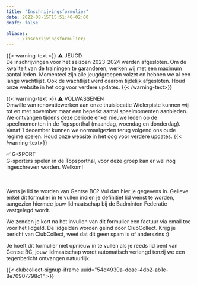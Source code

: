 ```yaml
---
title: "Inschrijvingsformulier"
date: 2022-08-15T15:51:40+02:00
draft: false

aliases:
    - /inschrijvingsformulier/  
---
```


{{< warning-text >}}
⚠️  JEUGD <br />
De inschrijvingen voor het seizoen 2023-2024 werden afgesloten. 
Om de kwaliteit van de trainingen te garanderen, werken wij met een maximum aantal leden. Momenteel zijn alle jeugdgroepen volzet en hebben we al een lange wachtlijst. Ook de wachtlijst werd daarom tijdelijk afgesloten. Houd onze website in het oog voor verdere updates. 
{{< /warning-text>}}

{{< warning-text >}}
⚠️  VOLWASSENEN  <br />
Omwille van renovatiewerken aan onze thuislocatie Wielerpiste kunnen wij tot en met november maar een beperkt aantal speelmomenten aanbieden. We ontvangen tijdens deze periode enkel nieuwe leden op de speelmomenten in de Topsporthal (maandag, woendag en donderdag). Vanaf 1 december kunnen we normaalgezien terug volgend ons oude regime spelen. Houd onze website in het oog voor verdere updates. 
{{< /warning-text>}}

<div class="alert-success"> ✅ G-SPORT    <br />
G-sporters spelen in de Topsporthal, voor deze groep kan er wel nog ingeschreven worden. Welkom!   </div>  

   <br /> <br />Wens je lid te worden van Gentse BC? Vul dan hier je gegevens in.
Gelieve enkel dit formulier in te vullen indien je definitief lid wenst te worden, aangezien hiermee jouw lidmaatschap bij de Badminton Federatie vastgelegd wordt. 

We zenden je kort na het invullen van dit formulier een factuur via email toe voor het lidgeld. De lidgelden worden geïnd door ClubCollect. Krijg je bericht van ClubCollect, weet dat dit geen spam is of anderszins :)

Je hoeft dit formulier niet opnieuw in te vullen als je reeds lid bent van Gentse BC, jouw lidmaatschap wordt automatisch verlengd tenzij we een tegenbericht ontvangen natuurlijk. 



{{< clubcollect-signup-iframe uuid="54d4930a-deae-4db2-ab1e-8e70907798c1" >}}
